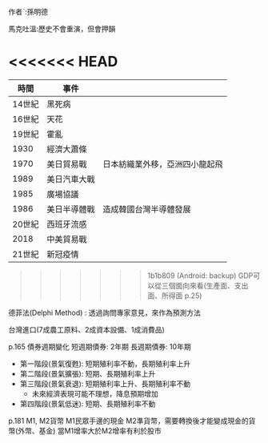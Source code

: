 作者ˋ:孫明德

馬克吐溫:歷史不會重演，但會押韻

<<<<<<< HEAD
=======

|時間|事件||
|--|--|--|
|14世紀|黑死病||
|16世紀|天花||
|19世紀|霍亂||
|1930|經濟大蕭條||
|1970|美日貿易戰|日本紡織業外移，亞洲四小龍起飛|
|1989|美日汽車大戰||
|1985|廣場協議||
|1986|美日半導體戰|造成韓國台灣半導體發展|
|20世紀|西班牙流感||
|2018|中美貿易戰||
|21世紀|新冠疫情||

>>>>>>> 1b1b809 (Android: backup)
GDP可以從三個面向來看(生產面、支出面、所得面 p.25)

德菲法(Delphi Method) : 透過詢問專家意見，來作為預測方法

台灣進口(7成農工原料、2成資本設備、1成消費品)

p.165 債券週期變化
短週期債券: 2年期
長週期債券: 10年期
* 第一階段(景氣復甦): 短期殖利率不動，長期殖利率上升
* 第二階段(景氣擴張): 短期、長期殖利率上升
* 第三階段(景氣衰退): 短期殖利率上升、長期殖利率不動
	* 未來經濟表現可能不理想，降息預期增加
* 第四階段(景氣低迷): 短期、長期殖利率不動

p.181 M1, M2貨幣
M1民眾手邊的現金
M2準貨幣，需要轉換後才能變成現金的貨幣(外幣、基金)
當M1增率大於M2增率有利於股市